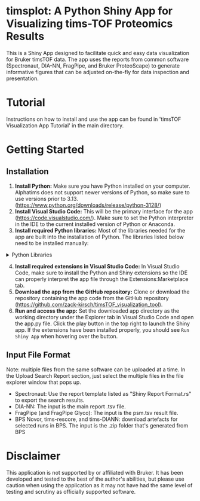 # timsplot: A Python Shiny App for Visualizing tims-TOF Proteomics Results
This is a Shiny App designed to facilitate quick and easy data visualization for Bruker timsTOF data. The app uses the reports from common software (Spectronaut, DIA-NN, FragPipe, and Bruker ProteoScape) to generate informative figures that can be adjusted on-the-fly for data inspection and presentation. 

# Tutorial
Instructions on how to install and use the app can be found in 'timsTOF Visualization App Tutorial' in the main directory.

# Getting Started
## Installation
1. **Install Python:** Make sure you have Python installed on your computer. Alphatims does not support newer versions of Python, so make sure to use versions prior to 3.13. (<https://www.python.org/downloads/release/python-3128/>)
2. **Install Visual Studio Code:** This will be the primary interface for the app (<https://code.visualstudio.com/>). Make sure to set the Python interpreter in the IDE to the current installed version of Python or Anaconda.
3. **Install required Python libraries:** Most of the libraries needed for the app are built into the installation of Python. The libraries listed below need to be installed manually:

<details>
  
<summary>Python Libraries</summary>

  #### Note: When installing Python libraries, make sure that the installation is under the selected Python interpreter in Visual Studio Code (e.g. if Anaconda is used as the Python interpreter, perform the installations in a Conda powershell prompt).
  #### Each library can be installed in a powershell terminal by typing `pip install {library}`.
  #### Alternatively, make sure the requirements.txt file is in the same directory as the app.py and use `py -m pip install -r requirements.txt` to bulk-install all the nececssary libraries
  - alphatims
  - colorcet
  - faicons
  - hvplot
  - logomaker
  - matplotlib-venn
  - pyarrow
  - scikit-learn
  - shiny
  - shinyswatch
  - upsetplot

</details>

4. **Install required extensions in Visual Studio Code:** In Visual Studio Code, make sure to install the Python and Shiny extensions so the IDE can properly interpret the app file through the Extensions:Marketplace tab.
5. **Download the app from the GitHub repository:** Clone or download the repository containing the app code from the GitHub repository (<https://github.com/zack-kirsch/timsTOF_visualization_tool>).
6. **Run and access the app:** Set the downloaded app directory as the working directory under the Explorer tab in Visual Studio Code and open the app.py file. Click the play button in the top right to launch the Shiny app. If the extensions have been installed properly, you should see `Run Shiny App` when hovering over the button.

## Input File Format
Note: multiple files from the same software can be uploaded at a time. In the Upload Search Report section, just select the multiple files in the file explorer window that pops up.
- Spectronaut: Use the report template listed as "Shiny Report Format.rs" to export the search results.
- DIA-NN: The input is the main report .tsv file.
- FragPipe (and FragPipe Glyco): The input is the psm.tsv result file.
- BPS Novor, tims-rescore, and tims-DIANN: download artefacts for selected runs in BPS. The input is the .zip folder that's generated from BPS

# Disclaimer
This application is not supported by or affiliated with Bruker. It has been developed and tested to the best of the author's abilities, but please use caution when using the application as it may not have had the same level of testing and scrutiny as officially supported software. 
